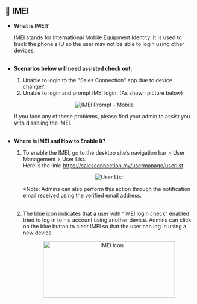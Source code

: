 
## 🔑 IMEI
<aside>
    
- **What is IMEI?**<br>

  IMEI stands for International Mobile Equipment Identity. It is used to track the phone's ID so the user may not be able to login using other devices.<br><br>

- **Scenarios below will need assisted check out:**<br>

  1. Unable to login to the "Sales Connection" app due to device change?<br>
  2. Unable to login and prompt IMEI login. (As shown picture below)<br>

  <p align="center">
    <img src="https://github.com/SalesConnection/support-docs/blob/main/static/img/original/IMEI%20Prompt%20-%20Mobile.png" alt="IMEI Prompt - Mobile">
  </p>
  
  If you face any of these problems, please find your admin to assist you with disabling the IMEI.<br><br>
  
- **Where is IMEI and How to Enable It?**<br>

  1. To enable the IMEI, go to the desktop site’s navigation bar > User Management > User List.<br>
     Here is the link: https://salesconnection.my/usermanage/userlist<br>

     <p align="center">
       <img src="https://github.com/SalesConnection/support-docs/blob/main/static/img/original/User%20List.png" alt="User List">
     </p>
  
     *Note: Admins can also perform this action through the notification email received using the verified email address.<br><br>
  
  2. The blue icon indicates that a user with “IMEI login check” enabled tried to log in to his account using another device. Admins can click on the blue button to clear IMEI so that the user can log in using a new device.<br>

     <p align="center">
       <img src="https://github.com/SalesConnection/support-docs/blob/main/static/img/edited/IMEI%20icon.png" alt="IMEI Icon" width="350" height="150">
     </p>

</aside>
